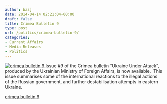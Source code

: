 ```yaml
---
author: bazj
date: 2014-04-14 02:21:04+00:00
draft: false
title: Crimea Bulletin 9
type: post
url: /politics/crimea-bulletin-9/
categories:
- Current Affairs
- Media Releases
- Politics
---
```


[![crimea bulletin 9](http://www.ozeukes.com/wp-content/uploads/2014/04/crimea-bulletin-9.jpg)
](http://www.ozeukes.com/wp-content/uploads/2014/04/crimea-bulletin-9.jpg)Issue #9 of the Crimea bulletin “Ukraine Under Attack”, produced by the Ukrainian Ministry of Foreign Affairs, is now available.  This issue summarises some of the international reactions to the illegal actions of the Russian government, and further destabilisation attempts in eastern Ukraine.

[crimea bulletin 9](http://www.ozeukes.com/wp-content/uploads/2014/04/crimea-bulletin-9.pdf)
